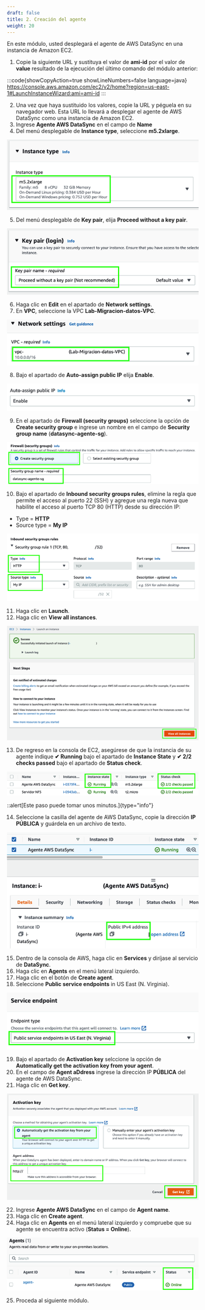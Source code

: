 ```yaml
---
draft: false
title: 2. Creación del agente
weight: 20
---
```

En este módulo, usted desplegará el agente de AWS DataSync en una instancia de Amazon EC2.

1. Copie la siguiente URL y sustituya el valor de **ami-id** por el valor de **value** resultado de la ejecución del último comando del módulo anterior:

:::code{showCopyAction=true showLineNumbers=false language=java}
https://console.aws.amazon.com/ec2/v2/home?region=us-east-1#LaunchInstanceWizard:ami=ami-id
:::

2. Una vez que haya sustituido los valores, copie la URL y péguela en su navegador web. Esta URL lo llevará a desplegar el agente de AWS DataSync como una instancia de Amazon EC2.
3. Ingrese **Agente AWS DataSync** en el campo de **Name**
4. Del menú desplegable de **Instance type**, seleccione **m5.2xlarge**.

![Tipo de instancia](/static/images/ds/instancetype.png)

5. Del menú desplegable de **Key pair**, elija **Proceed without a key pair**.

![Proceed without a key pair](/static/images/ds/nokeypair.png)

6. Haga clic en **Edit** en el apartado de **Network settings**.
7. En **VPC**, seleccione la VPC **Lab-Migracion-datos-VPC**.

![VPC](/static/images/ds/requiredvpc.png)

8. Bajo el apartado de **Auto-assign public IP** elija **Enable**.

![Auto-assign public IP - Enable](/static/images/ds/auto-assign-publicip.png)

9. En el apartado de **Firewall (security groups)** seleccione la opción de **Create security group** e ingrese un nombre en el campo de **Security group name** (**datasync-agente-sg**).

![Create securigy group](/static/images/ds/createsg.png)

10. Bajo el apartado de **Inbound security groups rules**, elimine la regla que permite el acceso al puerto 22 (SSH) y agregue una regla nueva que habilite el acceso al puerto TCP 80 (HTTP) desde su dirección IP: 

* Type = **HTTP**
* Source type = **My IP**

![New rule](/static/images/ds/reglanueva.png)

11. Haga clic en **Launch**.
12. Haga clic en **View all instances**.

![View all instances](/static/images/ds/viewallinstances.png)

13. De regreso en la consola de EC2, asegúrese de que la instancia de su agente indique **✔ Running** bajo el apartado de **Instance State** y **✔ 2/2 checks passed** bajo el apartado de **Status check**.

![Status check passed (2/2)](/static/images/ds/statuscheck.png)

::alert[Este paso puede tomar unos minutos.]{type="info"}

14. Seleccione la casilla del agente de AWS DataSync, copie la dirección **IP PÚBLICA** y guárdela en un archivo de texto.

![IPs)](/static/images/ds/direccionip.png)

15. Dentro de la consola de AWS, haga clic en **Services** y diríjase al servicio de **DataSync**.
16. Haga clic en **Agents** en el menú lateral izquierdo.
17. Haga clic en el botón de **Create agent**.
18. Seleccione **Public service endpoints** in US East (N. Virginia).

![Public Endpoints)](/static/images/ds/publicendpoint.png)

19. Bajo el apartado de **Activation key** selccione la opción de **Automatically get the activation key from your agent**.
20. En el campo de **Agent aDdress** ingrese la dirección IP **PÚBLICA** del agente de AWS DataSync.
21. Haga clic en **Get key**.

![Activation key)](/static/images/ds/activationkey.png)

22. Ingrese **Agente AWS DataSync** en el campo de **Agent name**.
23. Haga clic en **Create agent**.
24. Haga clic en **Agents** en el menú lateral izquierdo y compruebe que su agente se encuentra activo (**Status = Online**).

![Agente en línea](/static/images/ds/agenteenlinea.png)

25. Proceda al siguiente módulo.